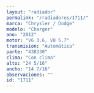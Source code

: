 ```yaml
---
layout: "radiador"
permalink: "/radiadores/1711/"
marca: "Chrysler / Dodge"
modelo: "Charger"
ano: "2012"
motor: "V6 3.6, V8 5.7"
transmision: "Automática"
parte: "438330"
clima: "Con clima"
alto: "24 5/16"
ancho: "14 7/16"
observaciones: ""
id: "1711"
---
```



